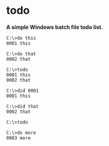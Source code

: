 # todo

**A simple Windows batch file todo list.**

```
C:\>do this
0001 this

C:\>do that
0002 that

C:\>todo
0001 this
0002 that

C:\>did 0001
0001 this

C:\>did that
0002 that

C:\>todo

C:\>do more
0003 more
````
